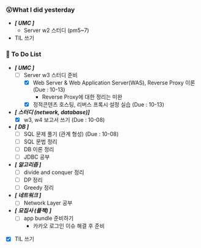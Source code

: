 ### 😮What I did yesterday


- ***[ UMC ]***
  - Server w2 스터디 (pm5~7) 
- TIL 쓰기


###  🤔 To Do List

- ***[ UMC ]***
  - [ ] Server w3 스터디 준비
    - [x] Web Server & Web Application Server(WAS), Reverse Proxy 이론 (Due : 10-13)
      - Reverse Proxy에 대한 정리는 미완
    - [x] 정적콘텐츠 호스팅, 리버스 프록시 설정 실습 (Due : 10-13)

- ***[ 스터디 (network, database)]***
  - [x] w3, w4 보고서 쓰기 (Due : 10-08)

- ***[ DB ]***
  - [ ] SQL 문제 풀기 (관계 형성) (Due : 10-08)
  - [ ] SQL 문법 정리
  - [ ] DB 이론 정리
  - [ ] JDBC 공부

- ***[ 알고리즘 ]***
  - [ ] divide and conquer 정리
  - [ ] DP 정리
  - [ ] Greedy 정리

- ***[ 네트워크 ]***
  - [ ] Network Layer 공부

- ***[ 묘집사 (플젝) ]***
  - [ ] app bundle 준비하기
    - 카카오 로그인 이슈 해결 후 준비
  
- [x] TIL 쓰기
    
